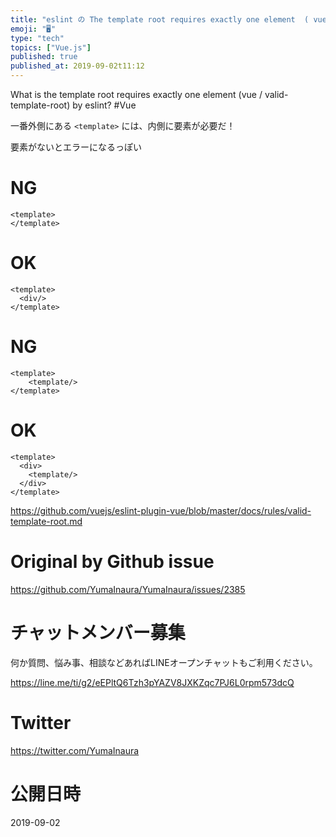 ```yaml
---
title: "eslint の The template root requires exactly one element  ( vue/valid-t"
emoji: "🖥"
type: "tech"
topics: ["Vue.js"]
published: true
published_at: 2019-09-02t11:12
---
```


What is the template root requires exactly one element (vue / valid-template-root) by eslint? #Vue


一番外側にある `<template>` には、内側に要素が必要だ！

要素がないとエラーになるっぽい


# NG

```
<template>
</template>
```

# OK

```
<template>
  <div/>
</template>
```

# NG

```
<template>
    <template/>
</template>
```

# OK

```
<template>
  <div>
    <template/>
  </div>
</template>
```

https://github.com/vuejs/eslint-plugin-vue/blob/master/docs/rules/valid-template-root.md



# Original by Github issue

https://github.com/YumaInaura/YumaInaura/issues/2385








<!-- Update From Qiita API -->

# チャットメンバー募集


何か質問、悩み事、相談などあればLINEオープンチャットもご利用ください。

https://line.me/ti/g2/eEPltQ6Tzh3pYAZV8JXKZqc7PJ6L0rpm573dcQ





# Twitter


https://twitter.com/YumaInaura


<!-- Update From Qiita API -->



# 公開日時

2019-09-02
